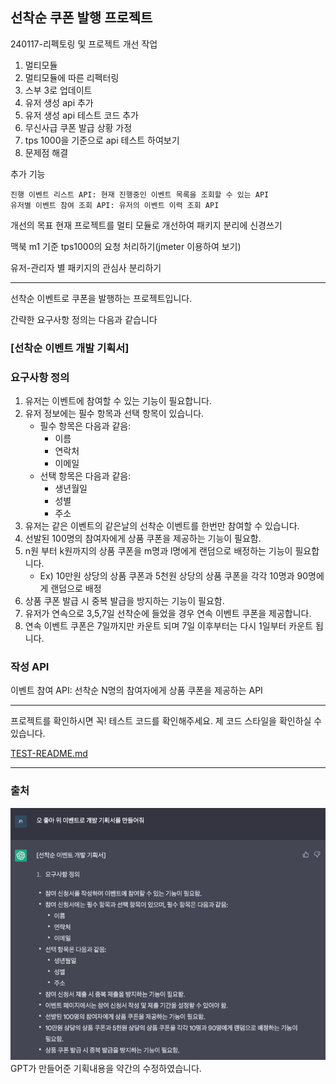 선착순 쿠폰 발행 프로젝트
---

240117-리펙토링 및 프로젝트 개선 작업

1. 멀티모듈
2. 멀티모듈에 따른 리펙터링
3. 스부 3로 업데이트
4. 유저 생성 api 추가
5. 유저 생성 api 테스트 코드 추가
6. 무신사급 쿠폰 발급 상황 가정
7. tps 1000을 기준으로 api 테스트 하여보기
8. 문제점 해결

추가 기능
```
진행 이벤트 리스트 API: 현재 진행중인 이벤트 목록을 조회할 수 있는 API
유저별 이벤트 참여 조회 API: 유저의 이벤트 이력 조회 API
```

개선의 목표
현재 프로젝트를 멀티 모듈로 개선하여 패키지 분리에 신경쓰기

맥북 m1 기준 tps1000의 요청 처리하기(jmeter 이용하여 보기)

유저-관리자 별 패키지의 관심사 분리하기

---

선착순 이벤트로 쿠폰을 발행하는 프로젝트입니다.

간략한 요구사항 정의는 다음과 같습니다

### [선착순 이벤트 개발 기획서]

### 요구사항 정의
1. 유저는 이벤트에 참여할 수 있는 기능이 필요합니다.
2. 유저 정보에는 필수 항목과 선택 항목이 있습니다.
   - 필수 항목은 다음과 같음:
     - 이름
     - 연락처
     - 이메일
   - 선택 항목은 다음과 같음:
     - 생년월일
     - 성별
     - 주소
3. 유저는 같은 이벤트의 같은날의 선착순 이벤트를 한번만 참여할 수 있습니다.
4. 선발된 100명의 참여자에게 상품 쿠폰을 제공하는 기능이 필요함.
5. n원 부터 k원까지의 상품 쿠폰을 m명과 l명에게 랜덤으로 배정하는 기능이 필요합니다.
    - Ex) 10만원 상당의 상품 쿠폰과 5천원 상당의 상품 쿠폰을 각각 10명과 90명에게 랜덤으로 배정
6. 상품 쿠폰 발급 시 중복 발급을 방지하는 기능이 필요함.
7. 유저가 연속으로 3,5,7일 선착순에 들었을 경우 연속 이벤트 쿠폰을 제공합니다.
8. 연속 이벤트 쿠폰은 7일까지만 카운트 되며 7일 이후부터는 다시 1일부터 카운트 됩니다.

### 작성 API
이벤트 참여 API: 선착순 N명의 참여자에게 상품 쿠폰을 제공하는 API

---

프로젝트를 확인하시면 꼭! 테스트 코드를 확인해주세요.
제 코드 스타일을 확인하실 수 있습니다.

[TEST-README.md](src%2Ftest%2FREADME.md)

---

### 출처
![GptRequirementsSpecification.png](GptRequirementsSpecification.png) \
GPT가 만들어준 기획내용을 약간의 수정하였습니다.
